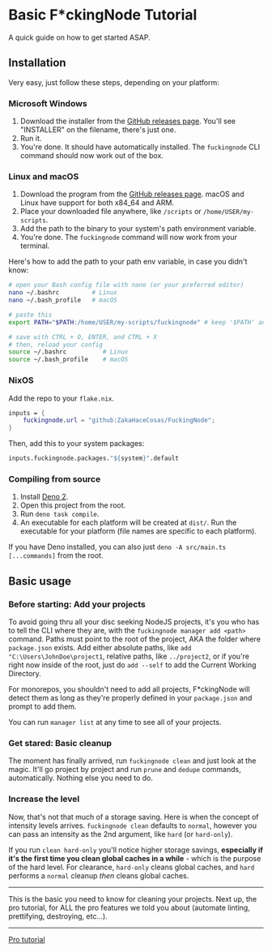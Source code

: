 # Basic F\*ckingNode Tutorial

A quick guide on how to get started ASAP.

## Installation

Very easy, just follow these steps, depending on your platform:

### Microsoft Windows

1. Download the installer from the [GitHub releases page](https://github.com/ZakaHaceCosas/FuckingNode/releases/latest). You'll see "INSTALLER" on the filename, there's just one.
2. Run it.
3. You're done. It should have automatically installed. The `fuckingnode` CLI command should now work out of the box.

### Linux and macOS

1. Download the program from the [GitHub releases page](https://github.com/ZakaHaceCosas/FuckingNode/releases/latest). macOS and Linux have support for both x84_64 and ARM.
2. Place your downloaded file anywhere, like `/scripts` or `/home/USER/my-scripts`.
3. Add the path to the binary to your system's path environment variable.
4. You're done. The `fuckingnode` command will now work from your terminal.

Here's how to add the path to your path env variable, in case you didn't know:

```bash
# open your Bash config file with nano (or your preferred editor)
nano ~/.bashrc         # Linux
nano ~/.bash_profile   # macOS

# paste this
export PATH="$PATH:/home/USER/my-scripts/fuckingnode" # keep '$PATH' and replace the rest (/home...) with the actual path to wherever you saved fuckingnode. It's recommended that you keep the name like that, "fuckingnode" with lowercase.

# save with CTRL + O, ENTER, and CTRL + X
# then, reload your config
source ~/.bashrc          # Linux
source ~/.bash_profile    # macOS
```

### NixOS

Add the repo to your `flake.nix`.

```nix title="flake.nix"
inputs = {
    fuckingnode.url = "github:ZakaHaceCosas/FuckingNode";
}
```

Then, add this to your system packages:

```nix
inputs.fuckingnode.packages."${system}".default
```

### Compiling from source

1. Install [Deno 2](https://docs.deno.com/runtime/).
2. Open this project from the root.
3. Run `deno task compile`.
4. An executable for each platform will be created at `dist/`. Run the executable for your platform (file names are specific to each platform).

If you have Deno installed, you can also just `deno -A src/main.ts [...commands]` from the root.

## Basic usage

### Before starting: Add your projects

To avoid going thru all your disc seeking NodeJS projects, it's you who has to tell the CLI where they are, with the `fuckingnode manager add <path>` command. Paths must point to the root of the project, AKA the folder where `package.json` exists. Add either absolute paths, like `add "C:\Users\JohnDoe\project1`, relative paths, like `../project2`, or if you're right now inside of the root, just do `add --self` to add the Current Working Directory.

For monorepos, you shouldn't need to add all projects, F\*ckingNode will detect them as long as they're properly defined in your `package.json` and prompt to add them.

You can run `manager list` at any time to see all of your projects.

### Get stared: Basic cleanup

The moment has finally arrived, run `fuckingnode clean` and just look at the magic. It'll go project by project and run `prune` and `dedupe` commands, automatically. Nothing else you need to do.

### Increase the level

Now, that's not that much of a storage saving. Here is when the concept of intensity levels arrives. `fuckingnode clean` defaults to `normal`, however you can pass an intensity as the 2nd argument, like `hard` (or `hard-only`).

If you run `clean hard-only` you'll notice higher storage savings, **especially if it's the first time you clean global caches in a while** - which is the purpose of the hard level. For clearance, `hard-only` cleans global caches, and `hard` performs a `normal` cleanup _then_ cleans global caches.

---

This is the basic you need to know for cleaning your projects. Next up, the pro tutorial, for ALL the pro features we told you about (automate linting, prettifying, destroying, etc...).

---

[Pro tutorial](pro.md)
